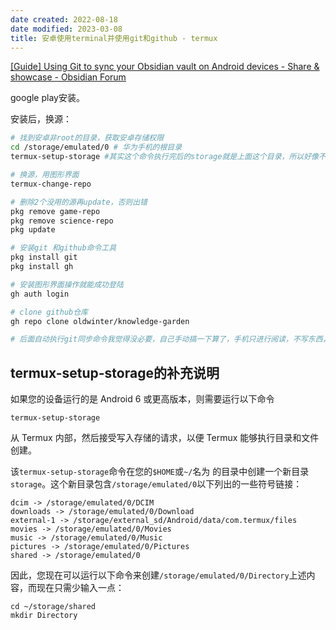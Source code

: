 ```yaml
---
date created: 2022-08-18
date modified: 2023-03-08
title: 安卓使用terminal并使用git和github - termux
---
```


[[Guide] Using Git to sync your Obsidian vault on Android devices - Share & showcase - Obsidian Forum](https://forum.obsidian.md/t/guide-using-git-to-sync-your-obsidian-vault-on-android-devices/41887)

google play安装。

安装后，换源：

```bash
# 找到安卓非root的目录，获取安卓存储权限
cd /storage/emulated/0 # 华为手机的根目录
termux-setup-storage #其实这个命令执行完后的storage就是上面这个目录，所以好像不需要在上面的目录执行这个命令。

# 换源，用图形界面
termux-change-repo

# 删除2个没用的源再update，否则出错
pkg remove game-repo  
pkg remove science-repo  
pkg update

# 安装git 和github命令工具
pkg install git
pkg install gh

# 安装图形界面操作就能成功登陆
gh auth login

# clone github仓库
gh repo clone oldwinter/knowledge-garden

# 后面自动执行git同步命令我觉得没必要，自己手动搞一下算了，手机只进行阅读，不写东西，就负责pull即可。

```

## termux-setup-storage的补充说明

如果您的设备运行的是 Android 6 或更高版本，则需要运行以下命令

```
termux-setup-storage
```

从 Termux 内部，然后接受写入存储的请求，以便 Termux 能够执行目录和文件创建。

该`termux-setup-storage`命令在您的`$HOME`或`~/`名为 的目录中创建一个新目录`storage`。这个新目录包含`/storage/emulated/0`以下列出的一些符号链接：

```
dcim -> /storage/emulated/0/DCIM
downloads -> /storage/emulated/0/Download
external-1 -> /storage/external_sd/Android/data/com.termux/files
movies -> /storage/emulated/0/Movies
music -> /storage/emulated/0/Music
pictures -> /storage/emulated/0/Pictures
shared -> /storage/emulated/0
```

因此，您现在可以运行以下命令来创建`/storage/emulated/0/Directory`上述内容，而现在只需少输入一点：

```
cd ~/storage/shared
mkdir Directory
```

